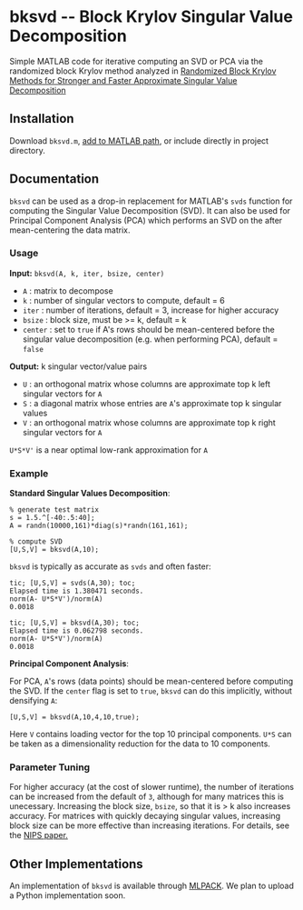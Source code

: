 # bksvd -- Block Krylov Singular Value Decomposition

Simple MATLAB code for iterative computing an SVD or PCA via the randomized block Krylov method analyzed in 
[Randomized Block Krylov Methods for Stronger and Faster Approximate Singular Value Decomposition](https://papers.nips.cc/paper/5735-randomized-block-krylov-methods-for-stronger-and-faster-approximate-singular-value-decomposition)

## Installation

Download `bksvd.m`, [add to MATLAB path](https://www.mathworks.com/help/matlab/ref/addpath.html), or include directly in project directory.

## Documentation

`bksvd` can be used as a drop-in replacement for MATLAB's `svds` function for computing the Singular Value Decomposition (SVD). It can also be used for Principal Component Analysis (PCA) which performs an SVD on the after mean-centering the data matrix.

### Usage
**Input:**
`bksvd(A, k, iter, bsize, center)`

- `A` : matrix to decompose
- `k` : number of singular vectors to compute, default = 6
- `iter` : number of iterations, default = 3, increase for higher accuracy
- `bsize` : block size, must be >= k, default = k
- `center` : set to `true` if A's rows should be mean-centered before the singular value decomposition (e.g. when performing PCA), default = `false`

**Output:**
k singular vector/value pairs

- `U` : an orthogonal matrix whose columns are approximate top k left singular vectors for `A`
- `S` : a diagonal matrix whose entries are `A`'s approximate top k singular values
- `V` : an orthogonal matrix whose columns are approximate top k right singular vectors for `A`

`U*S*V'` is a near optimal low-rank approximation for `A`

### Example

**Standard Singular Values Decomposition**:

```
% generate test matrix
s = 1.5.^[-40:.5:40];
A = randn(10000,161)*diag(s)*randn(161,161);

% compute SVD
[U,S,V] = bksvd(A,10);
```

`bksvd` is typically as accurate as `svds` and often faster:
```
tic; [U,S,V] = svds(A,30); toc;
Elapsed time is 1.380471 seconds.
norm(A- U*S*V')/norm(A)
0.0018
```

```
tic; [U,S,V] = bksvd(A,30); toc;
Elapsed time is 0.062798 seconds.
norm(A- U*S*V')/norm(A)
0.0018
```


**Principal Component Analysis**:

For PCA, `A`'s rows (data points) should be mean-centered before computing the SVD. If the `center` flag is set to `true`, `bksvd` can do this implicitly, without densifying `A`:
```
[U,S,V] = bksvd(A,10,4,10,true);
```
Here `V` contains loading vector for the top 10 principal components. `U*S` can be taken as a dimensionality reduction for the data to 10 components.

### Parameter Tuning

For higher accuracy (at the cost of slower runtime), the number of iterations can be increased from the default of `3`, although for many matrices this is unecessary. Increasing the block size, `bsize`, so that it is > k also increases accuracy. For matrices with quickly decaying singular values, increasing block size can be more effective than increasing iterations. For details, see the [NIPS paper.](https://papers.nips.cc/paper/5735-randomized-block-krylov-methods-for-stronger-and-faster-approximate-singular-value-decomposition)

## Other Implementations

An implementation of `bksvd` is available through [MLPACK](http://mlpack.org/docs/mlpack-git/doxygen.php?doc=classmlpack_1_1svd_1_1RandomizedBlockKrylovSVD.html). We plan to upload a Python implementation soon.
